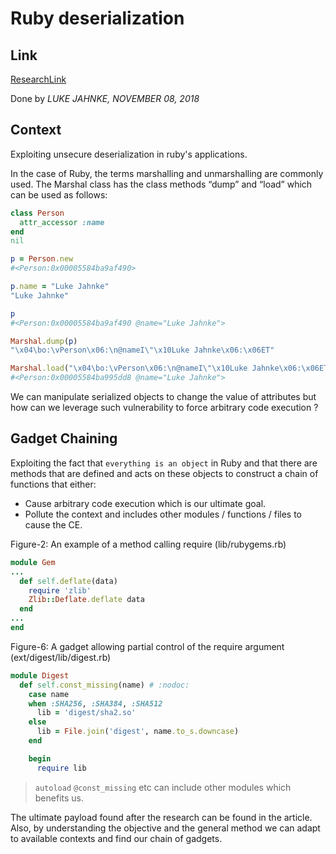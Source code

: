 
# Ruby deserialization

## Link

[ResearchLink](https://www.elttam.com/blog/ruby-deserialization/#content)

Done by *LUKE JAHNKE, NOVEMBER 08, 2018*

## Context

Exploiting unsecure deserialization in ruby's applications.

In the case of Ruby, the terms marshalling and unmarshalling are commonly used.
The Marshal class has the class methods “dump” and “load” which can be used as follows:

```rb
class Person
  attr_accessor :name
end
nil

p = Person.new
#<Person:0x00005584ba9af490>

p.name = "Luke Jahnke"
"Luke Jahnke"

p
#<Person:0x00005584ba9af490 @name="Luke Jahnke">

Marshal.dump(p)
"\x04\bo:\vPerson\x06:\n@nameI\"\x10Luke Jahnke\x06:\x06ET"

Marshal.load("\x04\bo:\vPerson\x06:\n@nameI\"\x10Luke Jahnke\x06:\x06ET")
#<Person:0x00005584ba995dd8 @name="Luke Jahnke">

```

We can manipulate serialized objects to change the value of attributes but how can we leverage such vulnerability to force arbitrary code execution ?

## Gadget Chaining

Exploiting the fact that `everything is an object` in Ruby and that there are methods that are defined and acts on these objects to construct a chain of functions that either:

- Cause arbitrary code execution which is our ultimate goal.
- Pollute the context and includes other modules / functions / files to cause the CE.

Figure-2: An example of a method calling require (lib/rubygems.rb)
```rb
module Gem
...
  def self.deflate(data)
    require 'zlib'
    Zlib::Deflate.deflate data
  end
...
end

```

Figure-6: A gadget allowing partial control of the require argument (ext/digest/lib/digest.rb)

```rb
module Digest
  def self.const_missing(name) # :nodoc:
    case name
    when :SHA256, :SHA384, :SHA512
      lib = 'digest/sha2.so'
    else
      lib = File.join('digest', name.to_s.downcase)
    end

    begin
      require lib
```

> `autoload` `@const_missing` etc can include other modules which benefits us.

The ultimate payload found after the research can be found in the article. Also, by understanding the objective and the general method we can adapt to available contexts and find our chain of gadgets.